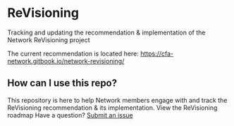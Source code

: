 # ReVisioning
Tracking and updating the recommendation &amp; implementation of the Network ReVisioning project

The current recommendation is located here: https://cfa-network.gitbook.io/network-revisioning/

## How can I use this repo?
This repository is here to help Network members engage with and track the ReVisioning recommendation & its implementation.
View the ReVisioning roadmap
Have a question? [Submit an issue](https://github.com/codeforamerica/revisioning/issues/new)
